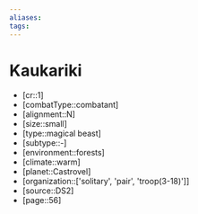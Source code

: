 ```yaml
---
aliases: 
tags: 
---
```


# Kaukariki

- [cr::1]
- [combatType::combatant]
- [alignment::N]
- [size::small]
- [type::magical beast]
- [subtype::-]
- [environment::forests]
- [climate::warm]
- [planet::Castrovel]
- [organization::['solitary', 'pair', 'troop(3-18)']]
- [source::DS2]
- [page::56]

